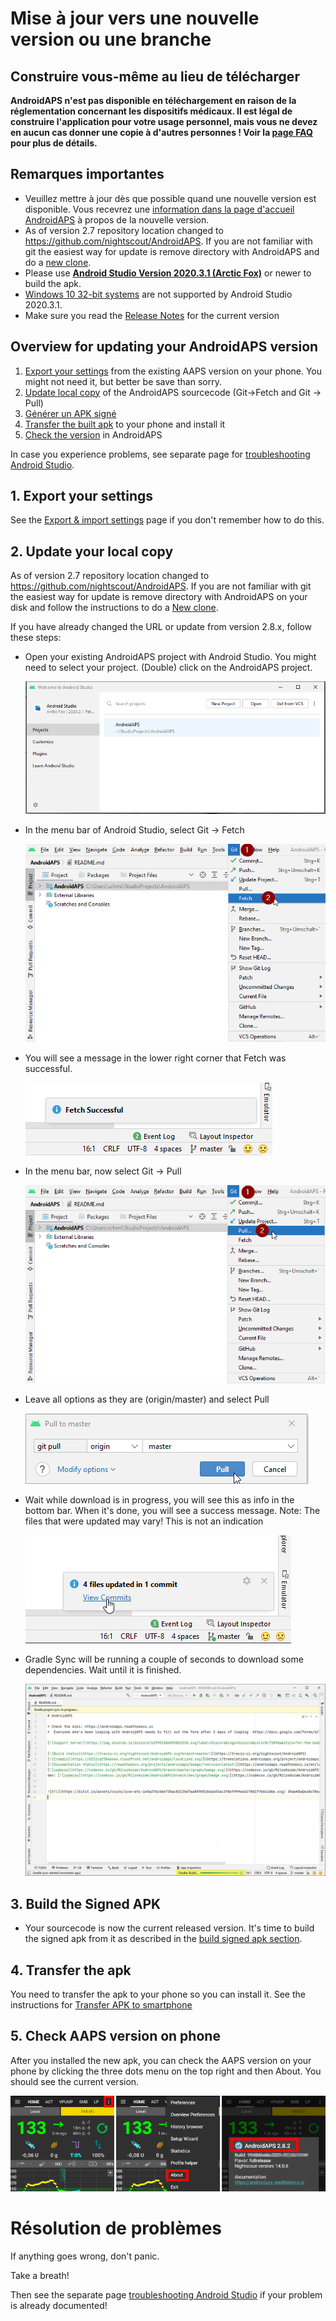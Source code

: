 # Mise à jour vers une nouvelle version ou une branche

## Construire vous-même au lieu de télécharger

**AndroidAPS n'est pas disponible en téléchargement en raison de la réglementation concernant les dispositifs médicaux. Il est légal de construire l'application pour votre usage personnel, mais vous ne devez en aucun cas donner une copie à d'autres personnes ! Voir la [page FAQ](../Getting-Started/FAQ.md) pour plus de détails.**

## Remarques importantes

* Veuillez mettre à jour dès que possible quand une nouvelle version est disponible. Vous recevrez une [information dans la page d'accueil AndroidAPS](../Installing-AndroidAPS/Releasenotes#notes-de-version) à propos de la nouvelle version.
* As of version 2.7 repository location changed to <https://github.com/nightscout/AndroidAPS>. If you are not familiar with git the easiest way for update is remove directory with AndroidAPS and do a [new clone](../Installing-AndroidAPS/Building-APK.md).
* Please use **[Android Studio Version 2020.3.1 (Arctic Fox)](https://developer.android.com/studio/)** or newer to build the apk.
* [Windows 10 32-bit systems](../Installing-AndroidAPS/troubleshooting_androidstudio#unable-to-start-daemon-process) are not supported by Android Studio 2020.3.1.
* Make sure you read the [Release Notes](../Installing-AndroidAPS/Releasenotes) for the current version

## Overview for updating your AndroidAPS version

1. [Export your settings](../Usage/ExportImportSettings#export-settings) from the existing AAPS version on your phone. You might not need it, but better be save than sorry.
2. [Update local copy](../Installing-AndroidAPS/Update-to-new-version#update-your-local-copy) of the AndroidAPS sourcecode (Git->Fetch and Git -> Pull)
3. [Générer un APK signé](../Installing-AndroidAPS/Update-to-new-version#generate-signed-apk)
4. [Transfer the built apk](../Installing-AndroidAPS/Building-APK#transfer-apk-to-smartphone) to your phone and install it
5. [Check the version](#check-aaps-version-on-phone) in AndroidAPS

In case you experience problems, see separate page for [troubleshooting Android Studio](../Installing-AndroidAPS/troubleshooting_androidstudio.rst).

## 1. Export your settings

See the [Export & import settings](../Usage/ExportImportSettings#export-settings) page if you don't remember how to do this.

## 2. Update your local copy

As of version 2.7 repository location changed to <https://github.com/nightscout/AndroidAPS>. If you are not familiar with git the easiest way for update is remove directory with AndroidAPS on your disk and follow the instructions to do a [New clone](../Installing-AndroidAPS/Building-APK.md).

If you have already changed the URL or update from version 2.8.x, follow these steps:

* Open your existing AndroidAPS project with Android Studio. You might need to select your project. (Double) click on the AndroidAPS project.
    
    ![Android Studio - Select Project](../images/update/01_ProjectSelection.png)

* In the menu bar of Android Studio, select Git -> Fetch
    
    ![Android Studio Menu - Git - Fetch](../images/update/02_GitFetch.png)

* You will see a message in the lower right corner that Fetch was successful.
    
    ![Android Studio Menu - Git - Fetch successful](../images/update/03_GitFetchSuccessful.png)

* In the menu bar, now select Git -> Pull
    
    ![Android Studio Menu - Git - Pull](../images/update/04_GitPull.png)

* Leave all options as they are (origin/master) and select Pull
    
    ![Android Studio - Git - Pull dialog](../images/update/05_GitPullOptions.png)

* Wait while download is in progress, you will see this as info in the bottom bar. When it's done, you will see a success message. Note: The files that were updated may vary! This is not an indication
    
    ![Android Studio - Pull successful](../images/update/06_GitPullSuccess.png)

* Gradle Sync will be running a couple of seconds to download some dependencies. Wait until it is finished.
    
    ![Android Studio - Gradle Sync](../images/studioSetup/40_BackgroundTasks.png)

## 3. Build the Signed APK

* Your sourcecode is now the current released version. It's time to build the signed apk from it as described in the [build signed apk section](../Installing-AndroidAPS/Building-APK#generate-signed-apk).

## 4. Transfer the apk

You need to transfer the apk to your phone so you can install it. See the instructions for [Transfer APK to smartphone](../Installing-AndroidAPS/Building-APK#transfer-apk-to-smartphone)

## 5. Check AAPS version on phone

After you installed the new apk, you can check the AAPS version on your phone by clicking the three dots menu on the top right and then About. You should see the current version.

![AAPS version installed](../images/Update_VersionCheck282.png)

# Résolution de problèmes

If anything goes wrong, don't panic.

Take a breath!

Then see the separate page [troubleshooting Android Studio](../Installing-AndroidAPS/troubleshooting_androidstudio) if your problem is already documented!